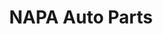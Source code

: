 ---
title: "NAPA Auto Parts"
url: /buffalo/napa-auto-parts-niagara-falls-boulevard/
shop: Autoteile
---